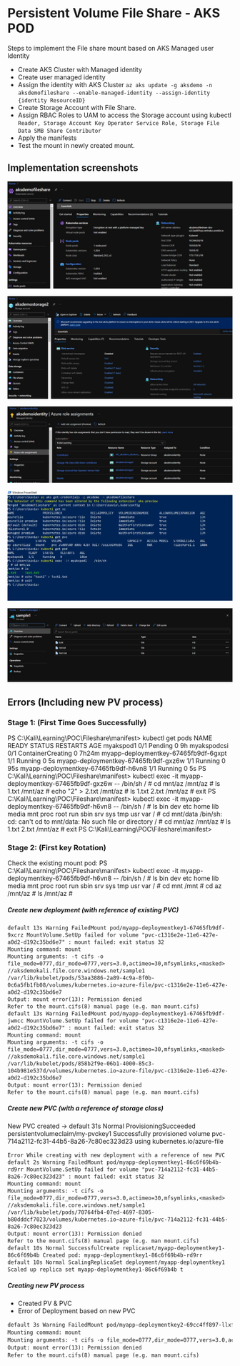 # Persistent Volume File Share - AKS POD

Steps to implement the File share mount based on AKS Managed user Identity

- Create AKS Cluster with Managed identity
- Create user managed identity
- Assign the identity with AKS Cluster
  `az aks update -g aksdemo -n aksdemofileshare --enable-managed-identity --assign-identity {identity ResourceID}`
- Create Storage Account with File Share.
- Assign RBAC Roles to UAM to access the Storage account using kubectl
  `Reader, Storage Account Key Operator Service Role, Storage File Data SMB Share Contributor`
- Apply the manifests
- Test the mount in newly created mount.

## Implementation screenshots

![Cluster](images/01-AKS_Cluster.JPG)

![Storage Account](images/02-Storage.JPG)

![UAMI Role Assignments](images/03-UAMI_Roles.JPG)

![Powershell Steps](images/04-Powershell.JPG)

![Fileshare](images/05-Storage_FileListing.JPG)

## Errors (Including new PV process)

### Stage 1: (First Time Goes Successfully)

PS C:\Kali\Learning\POC\Fileshare\manifest> kubectl get pods
NAME READY STATUS RESTARTS AGE
myakspod1 0/1 Pending 0 9h
myakspodcsi 0/1 ContainerCreating 0 7h24m
myapp-deploymentkey-67465fb9df-6gxpt 1/1 Running 0 5s
myapp-deploymentkey-67465fb9df-gxz6w 1/1 Running 0 95s
myapp-deploymentkey-67465fb9df-h6vn8 1/1 Running 0 5s
PS C:\Kali\Learning\POC\Fileshare\manifest> kubectl exec -it myapp-deploymentkey-67465fb9df-gxz6w -- /bin/sh
/ # cd mnt/az
/mnt/az # ls
1.txt
/mnt/az # echo "2" > 2.txt
/mnt/az # ls
1.txt 2.txt
/mnt/az # exit
PS C:\Kali\Learning\POC\Fileshare\manifest> kubectl exec -it myapp-deploymentkey-67465fb9df-h6vn8 -- /bin/sh
/ # ls
bin dev etc home lib media mnt proc root run sbin srv sys tmp usr var
/ # cd mnt/data
/bin/sh: cd: can't cd to mnt/data: No such file or directory
/ # cd mnt/az
/mnt/az # ls
1.txt 2.txt
/mnt/az # exit
PS C:\Kali\Learning\POC\Fileshare\manifest>

### Stage 2: (First key Rotation)

Check the existing mount pod:
PS C:\Kali\Learning\POC\Fileshare\manifest> kubectl exec -it myapp-deploymentkey-67465fb9df-h6vn8 -- /bin/sh
/ # ls
bin dev etc home lib media mnt proc root run sbin srv sys tmp usr var
/ # cd mnt
/mnt # cd az
/mnt/az # ls
/mnt/az #

##### Create new deployment (with reference of existing PVC)
```
default 13s Warning FailedMount pod/myapp-deploymentkey1-67465fb9df-9xcrz MountVolume.SetUp failed for volume "pvc-c1316e2e-11e6-427e-a0d2-d192c35bd6e7" : mount failed: exit status 32
Mounting command: mount
Mounting arguments: -t cifs -o file_mode=0777,dir_mode=0777,vers=3.0,actimeo=30,mfsymlinks,<masked> //aksdemokali.file.core.windows.net/sample1 /var/lib/kubelet/pods/53aa3886-2a89-4c9a-8f0b-0c6a5fb1fb08/volumes/kubernetes.io~azure-file/pvc-c1316e2e-11e6-427e-a0d2-d192c35bd6e7
Output: mount error(13): Permission denied
Refer to the mount.cifs(8) manual page (e.g. man mount.cifs)
default 13s Warning FailedMount pod/myapp-deploymentkey1-67465fb9df-jwmcc MountVolume.SetUp failed for volume "pvc-c1316e2e-11e6-427e-a0d2-d192c35bd6e7" : mount failed: exit status 32
Mounting command: mount
Mounting arguments: -t cifs -o file_mode=0777,dir_mode=0777,vers=3.0,actimeo=30,mfsymlinks,<masked> //aksdemokali.file.core.windows.net/sample1 /var/lib/kubelet/pods/858b2f9e-06b1-4000-85c3-104b981e537d/volumes/kubernetes.io~azure-file/pvc-c1316e2e-11e6-427e-a0d2-d192c35bd6e7
Output: mount error(13): Permission denied
Refer to the mount.cifs(8) manual page (e.g. man mount.cifs)
```

##### Create new PVC (with a reference of storage class)

New PVC created -> default 31s Normal ProvisioningSucceeded persistentvolumeclaim/my-pvckey1 Successfully provisioned volume pvc-714a2112-fc31-44b5-8a26-7c80ec323d23 using kubernetes.io/azure-file

  ```
Error While creating with new deployment with a reference of new PVC
default 2s Warning FailedMount pod/myapp-deploymentkey1-86c6f69b4b-rd9rr MountVolume.SetUp failed for volume "pvc-714a2112-fc31-44b5-8a26-7c80ec323d23" : mount failed: exit status 32
Mounting command: mount
Mounting arguments: -t cifs -o file_mode=0777,dir_mode=0777,vers=3.0,actimeo=30,mfsymlinks,<masked> //aksdemokali.file.core.windows.net/sample1 /var/lib/kubelet/pods/70764fb4-07ed-4697-8305-b80dddcf7023/volumes/kubernetes.io~azure-file/pvc-714a2112-fc31-44b5-8a26-7c80ec323d23
Output: mount error(13): Permission denied
Refer to the mount.cifs(8) manual page (e.g. man mount.cifs)
default 10s Normal SuccessfulCreate replicaset/myapp-deploymentkey1-86c6f69b4b Created pod: myapp-deploymentkey1-86c6f69b4b-rd9rr
default 10s Normal ScalingReplicaSet deployment/myapp-deploymentkey1 Scaled up replica set myapp-deploymentkey1-86c6f69b4b t
  ```

##### Creating new PV process

- Created PV & PVC
- Error of Deployment based on new PVC
```default 7s Warning FailedMount pod/myapp-deploymentkey2-69cc4ff897-fl7md Unable to attach or mount volumes: unmounted volumes=[volume], unattached volumes=[volume kube-api-access-ws2h5]: timed out waiting for the condition
default 3s Warning FailedMount pod/myapp-deploymentkey2-69cc4ff897-llxfq MountVolume.SetUp failed for volume "pvc-80503e42-1821-499f-908b-91747f6a7213" : mount failed: exit status 32
Mounting command: mount
Mounting arguments: -t cifs -o file_mode=0777,dir_mode=0777,vers=3.0,actimeo=30,mfsymlinks,<masked> //aksdemokali.file.core.windows.net/sample1 /var/lib/kubelet/pods/9d024cd3-f744-425d-822f-278fc18ef209/volumes/kubernetes.io~azure-file/pvc-80503e42-1821-499f-908b-91747f6a7213
Output: mount error(13): Permission denied
Refer to the mount.cifs(8) manual page (e.g. man mount.cifs)
  ```
